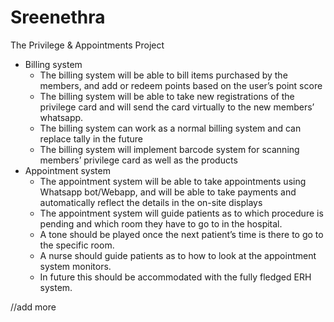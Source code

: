 # Sreenethra
The Privilege &amp; Appointments Project

- Billing system
    - The billing system will be able to bill items purchased by the members, and add or redeem points based on the user’s point score
    - The billing system will be able to take new registrations of the privilege card and will send the card virtually to the new members’ whatsapp.
    - The billing system can work as a normal billing system and can replace tally in the future
    - The billing system will implement barcode system for scanning members’ privilege card as well as the products
- Appointment system
    - The appointment system will be able to take appointments using Whatsapp bot/Webapp, and will be able to take payments and automatically reflect the details in the on-site displays
    - The appointment system will guide patients as to which procedure is pending and which room they have to go to in the hospital.
    - A tone should be played once the next patient’s time is there to go to the specific room.
    - A nurse should guide patients as to how to look at the appointment system monitors.
    - In future this should be accommodated with the fully fledged ERH system.

 //add more
